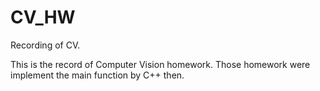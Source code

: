 # CV_HW

Recording of CV.

This is the record of Computer Vision homework.
Those homework were implement the main function by C++ then.
